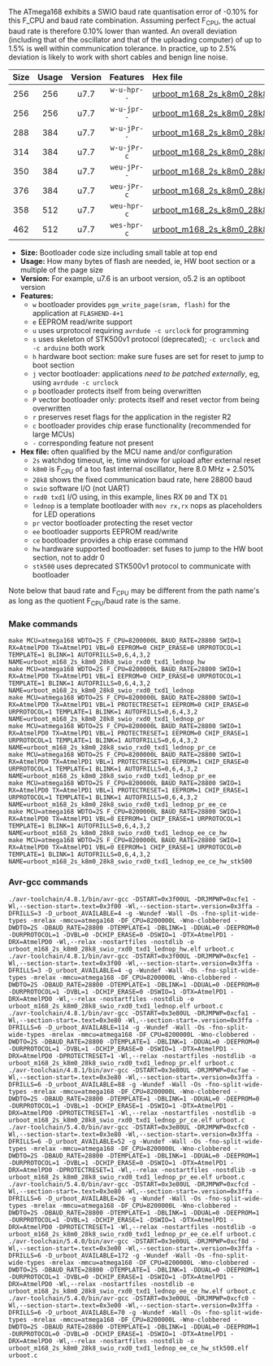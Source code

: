 The ATmega168 exhibits a SWIO baud rate quantisation error of -0.10% for this F_CPU and baud rate combination. Assuming perfect F<sub>CPU</sub>, the actual baud rate is therefore 0.10% lower than wanted. An overall deviation (including that of the oscillator and that of the uploading computer) of up to 1.5% is well within communication tolerance. In practice, up to 2.5% deviation is likely to work with short cables and benign line noise.

|Size|Usage|Version|Features|Hex file|
|:-:|:-:|:-:|:-:|:--|
|256|256|u7.7|`w-u-hpr--`|[urboot_m168_2s_k8m0_28k8_swio_rxd0_txd1_lednop_hw.hex](https://raw.githubusercontent.com/stefanrueger/urboot.hex/main/mcus/atmega168/watchdog_2_s/internal_oscillator_k%2B2.50%25/%2B8m000000_hz/%2B%2B28k8_baud/uart0_rxd0_txd1/lednop/urboot_m168_2s_k8m0_28k8_swio_rxd0_txd1_lednop_hw.hex)|
|256|256|u7.7|`w-u-jpr--`|[urboot_m168_2s_k8m0_28k8_swio_rxd0_txd1_lednop.hex](https://raw.githubusercontent.com/stefanrueger/urboot.hex/main/mcus/atmega168/watchdog_2_s/internal_oscillator_k%2B2.50%25/%2B8m000000_hz/%2B%2B28k8_baud/uart0_rxd0_txd1/lednop/urboot_m168_2s_k8m0_28k8_swio_rxd0_txd1_lednop.hex)|
|288|384|u7.7|`w-u-jPr--`|[urboot_m168_2s_k8m0_28k8_swio_rxd0_txd1_lednop_pr.hex](https://raw.githubusercontent.com/stefanrueger/urboot.hex/main/mcus/atmega168/watchdog_2_s/internal_oscillator_k%2B2.50%25/%2B8m000000_hz/%2B%2B28k8_baud/uart0_rxd0_txd1/lednop/urboot_m168_2s_k8m0_28k8_swio_rxd0_txd1_lednop_pr.hex)|
|314|384|u7.7|`w-u-jPr-c`|[urboot_m168_2s_k8m0_28k8_swio_rxd0_txd1_lednop_pr_ce.hex](https://raw.githubusercontent.com/stefanrueger/urboot.hex/main/mcus/atmega168/watchdog_2_s/internal_oscillator_k%2B2.50%25/%2B8m000000_hz/%2B%2B28k8_baud/uart0_rxd0_txd1/lednop/urboot_m168_2s_k8m0_28k8_swio_rxd0_txd1_lednop_pr_ce.hex)|
|350|384|u7.7|`weu-jPr--`|[urboot_m168_2s_k8m0_28k8_swio_rxd0_txd1_lednop_pr_ee.hex](https://raw.githubusercontent.com/stefanrueger/urboot.hex/main/mcus/atmega168/watchdog_2_s/internal_oscillator_k%2B2.50%25/%2B8m000000_hz/%2B%2B28k8_baud/uart0_rxd0_txd1/lednop/urboot_m168_2s_k8m0_28k8_swio_rxd0_txd1_lednop_pr_ee.hex)|
|376|384|u7.7|`weu-jPr-c`|[urboot_m168_2s_k8m0_28k8_swio_rxd0_txd1_lednop_pr_ee_ce.hex](https://raw.githubusercontent.com/stefanrueger/urboot.hex/main/mcus/atmega168/watchdog_2_s/internal_oscillator_k%2B2.50%25/%2B8m000000_hz/%2B%2B28k8_baud/uart0_rxd0_txd1/lednop/urboot_m168_2s_k8m0_28k8_swio_rxd0_txd1_lednop_pr_ee_ce.hex)|
|358|512|u7.7|`weu-hpr-c`|[urboot_m168_2s_k8m0_28k8_swio_rxd0_txd1_lednop_ee_ce_hw.hex](https://raw.githubusercontent.com/stefanrueger/urboot.hex/main/mcus/atmega168/watchdog_2_s/internal_oscillator_k%2B2.50%25/%2B8m000000_hz/%2B%2B28k8_baud/uart0_rxd0_txd1/lednop/urboot_m168_2s_k8m0_28k8_swio_rxd0_txd1_lednop_ee_ce_hw.hex)|
|462|512|u7.7|`wes-hpr-c`|[urboot_m168_2s_k8m0_28k8_swio_rxd0_txd1_lednop_ee_ce_hw_stk500.hex](https://raw.githubusercontent.com/stefanrueger/urboot.hex/main/mcus/atmega168/watchdog_2_s/internal_oscillator_k%2B2.50%25/%2B8m000000_hz/%2B%2B28k8_baud/uart0_rxd0_txd1/lednop/urboot_m168_2s_k8m0_28k8_swio_rxd0_txd1_lednop_ee_ce_hw_stk500.hex)|

- **Size:** Bootloader code size including small table at top end
- **Usage:** How many bytes of flash are needed, ie, HW boot section or a multiple of the page size
- **Version:** For example, u7.6 is an urboot version, o5.2 is an optiboot version
- **Features:**
  + `w` bootloader provides `pgm_write_page(sram, flash)` for the application at `FLASHEND-4+1`
  + `e` EEPROM read/write support
  + `u` uses urprotocol requiring `avrdude -c urclock` for programming
  + `s` uses skeleton of STK500v1 protocol (deprecated); `-c urclock` and `-c arduino` both work
  + `h` hardware boot section: make sure fuses are set for reset to jump to boot section
  + `j` vector bootloader: applications *need to be patched externally*, eg, using `avrdude -c urclock`
  + `p` bootloader protects itself from being overwritten
  + `P` vector bootloader only: protects itself and reset vector from being overwritten
  + `r` preserves reset flags for the application in the register R2
  + `c` bootloader provides chip erase functionality (recommended for large MCUs)
  + `-` corresponding feature not present
- **Hex file:** often qualified by the MCU name and/or configuration
  + `2s` watchdog timeout, ie, time window for upload after external reset
  + `k8m0` is F<sub>CPU</sub> of a too fast internal oscillator, here 8.0 MHz + 2.50%
  + `28k8` shows the fixed communication baud rate, here 28800 baud
  + `swio` software I/O (not UART)
  + `rxd0 txd1` I/O using, in this example, lines RX `D0` and TX `D1`
  + `lednop` is a template bootloader with `mov rx,rx` nops as placeholders for LED operations
  + `pr` vector bootloader protecting the reset vector
  + `ee` bootloader supports EEPROM read/write
  + `ce` bootloader provides a chip erase command
  + `hw` hardware supported bootloader: set fuses to jump to the HW boot section, not to addr 0
  + `stk500` uses deprecated STK500v1 protocol to communicate with bootloader


Note below that baud rate and F<sub>CPU</sub> may be different from the path name's as long as the quotient F<sub>CPU</sub>/baud rate is the same.

### Make commands
```
make MCU=atmega168 WDTO=2S F_CPU=8200000L BAUD_RATE=28800 SWIO=1 RX=AtmelPD0 TX=AtmelPD1 VBL=0 EEPROM=0 CHIP_ERASE=0 URPROTOCOL=1 TEMPLATE=1 BLINK=1 AUTOFRILLS=0,6,4,3,2 NAME=urboot_m168_2s_k8m0_28k8_swio_rxd0_txd1_lednop_hw
make MCU=atmega168 WDTO=2S F_CPU=8200000L BAUD_RATE=28800 SWIO=1 RX=AtmelPD0 TX=AtmelPD1 VBL=1 EEPROM=0 CHIP_ERASE=0 URPROTOCOL=1 TEMPLATE=1 BLINK=1 AUTOFRILLS=0,6,4,3,2 NAME=urboot_m168_2s_k8m0_28k8_swio_rxd0_txd1_lednop
make MCU=atmega168 WDTO=2S F_CPU=8200000L BAUD_RATE=28800 SWIO=1 RX=AtmelPD0 TX=AtmelPD1 VBL=1 PROTECTRESET=1 EEPROM=0 CHIP_ERASE=0 URPROTOCOL=1 TEMPLATE=1 BLINK=1 AUTOFRILLS=0,6,4,3,2 NAME=urboot_m168_2s_k8m0_28k8_swio_rxd0_txd1_lednop_pr
make MCU=atmega168 WDTO=2S F_CPU=8200000L BAUD_RATE=28800 SWIO=1 RX=AtmelPD0 TX=AtmelPD1 VBL=1 PROTECTRESET=1 EEPROM=0 CHIP_ERASE=1 URPROTOCOL=1 TEMPLATE=1 BLINK=1 AUTOFRILLS=0,6,4,3,2 NAME=urboot_m168_2s_k8m0_28k8_swio_rxd0_txd1_lednop_pr_ce
make MCU=atmega168 WDTO=2S F_CPU=8200000L BAUD_RATE=28800 SWIO=1 RX=AtmelPD0 TX=AtmelPD1 VBL=1 PROTECTRESET=1 EEPROM=1 CHIP_ERASE=0 URPROTOCOL=1 TEMPLATE=1 BLINK=1 AUTOFRILLS=0,6,4,3,2 NAME=urboot_m168_2s_k8m0_28k8_swio_rxd0_txd1_lednop_pr_ee
make MCU=atmega168 WDTO=2S F_CPU=8200000L BAUD_RATE=28800 SWIO=1 RX=AtmelPD0 TX=AtmelPD1 VBL=1 PROTECTRESET=1 EEPROM=1 CHIP_ERASE=1 URPROTOCOL=1 TEMPLATE=1 BLINK=1 AUTOFRILLS=0,6,4,3,2 NAME=urboot_m168_2s_k8m0_28k8_swio_rxd0_txd1_lednop_pr_ee_ce
make MCU=atmega168 WDTO=2S F_CPU=8200000L BAUD_RATE=28800 SWIO=1 RX=AtmelPD0 TX=AtmelPD1 VBL=0 EEPROM=1 CHIP_ERASE=1 URPROTOCOL=1 TEMPLATE=1 BLINK=1 AUTOFRILLS=0,6,4,3,2 NAME=urboot_m168_2s_k8m0_28k8_swio_rxd0_txd1_lednop_ee_ce_hw
make MCU=atmega168 WDTO=2S F_CPU=8200000L BAUD_RATE=28800 SWIO=1 RX=AtmelPD0 TX=AtmelPD1 VBL=0 EEPROM=1 CHIP_ERASE=1 URPROTOCOL=0 TEMPLATE=1 BLINK=1 AUTOFRILLS=0,6,4,3,2 NAME=urboot_m168_2s_k8m0_28k8_swio_rxd0_txd1_lednop_ee_ce_hw_stk500
```

### Avr-gcc commands
```
./avr-toolchain/4.8.1/bin/avr-gcc -DSTART=0x3f00UL -DRJMPWP=0xcfe1 -Wl,--section-start=.text=0x3f00 -Wl,--section-start=.version=0x3ffa -DFRILLS=3 -D_urboot_AVAILABLE=4 -g -Wundef -Wall -Os -fno-split-wide-types -mrelax -mmcu=atmega168 -DF_CPU=8200000L -Wno-clobbered -DWDTO=2S -DBAUD_RATE=28800 -DTEMPLATE=1 -DBLINK=1 -DDUAL=0 -DEEPROM=0 -DURPROTOCOL=1 -DVBL=0 -DCHIP_ERASE=0 -DSWIO=1 -DTX=AtmelPD1 -DRX=AtmelPD0 -Wl,--relax -nostartfiles -nostdlib -o urboot_m168_2s_k8m0_28k8_swio_rxd0_txd1_lednop_hw.elf urboot.c
./avr-toolchain/4.8.1/bin/avr-gcc -DSTART=0x3f00UL -DRJMPWP=0xcfe1 -Wl,--section-start=.text=0x3f00 -Wl,--section-start=.version=0x3ffa -DFRILLS=3 -D_urboot_AVAILABLE=4 -g -Wundef -Wall -Os -fno-split-wide-types -mrelax -mmcu=atmega168 -DF_CPU=8200000L -Wno-clobbered -DWDTO=2S -DBAUD_RATE=28800 -DTEMPLATE=1 -DBLINK=1 -DDUAL=0 -DEEPROM=0 -DURPROTOCOL=1 -DVBL=1 -DCHIP_ERASE=0 -DSWIO=1 -DTX=AtmelPD1 -DRX=AtmelPD0 -Wl,--relax -nostartfiles -nostdlib -o urboot_m168_2s_k8m0_28k8_swio_rxd0_txd1_lednop.elf urboot.c
./avr-toolchain/4.8.1/bin/avr-gcc -DSTART=0x3e80UL -DRJMPWP=0xcfa1 -Wl,--section-start=.text=0x3e80 -Wl,--section-start=.version=0x3ffa -DFRILLS=6 -D_urboot_AVAILABLE=114 -g -Wundef -Wall -Os -fno-split-wide-types -mrelax -mmcu=atmega168 -DF_CPU=8200000L -Wno-clobbered -DWDTO=2S -DBAUD_RATE=28800 -DTEMPLATE=1 -DBLINK=1 -DDUAL=0 -DEEPROM=0 -DURPROTOCOL=1 -DVBL=1 -DCHIP_ERASE=0 -DSWIO=1 -DTX=AtmelPD1 -DRX=AtmelPD0 -DPROTECTRESET=1 -Wl,--relax -nostartfiles -nostdlib -o urboot_m168_2s_k8m0_28k8_swio_rxd0_txd1_lednop_pr.elf urboot.c
./avr-toolchain/4.8.1/bin/avr-gcc -DSTART=0x3e80UL -DRJMPWP=0xcfae -Wl,--section-start=.text=0x3e80 -Wl,--section-start=.version=0x3ffa -DFRILLS=6 -D_urboot_AVAILABLE=88 -g -Wundef -Wall -Os -fno-split-wide-types -mrelax -mmcu=atmega168 -DF_CPU=8200000L -Wno-clobbered -DWDTO=2S -DBAUD_RATE=28800 -DTEMPLATE=1 -DBLINK=1 -DDUAL=0 -DEEPROM=0 -DURPROTOCOL=1 -DVBL=1 -DCHIP_ERASE=1 -DSWIO=1 -DTX=AtmelPD1 -DRX=AtmelPD0 -DPROTECTRESET=1 -Wl,--relax -nostartfiles -nostdlib -o urboot_m168_2s_k8m0_28k8_swio_rxd0_txd1_lednop_pr_ce.elf urboot.c
./avr-toolchain/5.4.0/bin/avr-gcc -DSTART=0x3e80UL -DRJMPWP=0xcfc0 -Wl,--section-start=.text=0x3e80 -Wl,--section-start=.version=0x3ffa -DFRILLS=6 -D_urboot_AVAILABLE=52 -g -Wundef -Wall -Os -fno-split-wide-types -mrelax -mmcu=atmega168 -DF_CPU=8200000L -Wno-clobbered -DWDTO=2S -DBAUD_RATE=28800 -DTEMPLATE=1 -DBLINK=1 -DDUAL=0 -DEEPROM=1 -DURPROTOCOL=1 -DVBL=1 -DCHIP_ERASE=0 -DSWIO=1 -DTX=AtmelPD1 -DRX=AtmelPD0 -DPROTECTRESET=1 -Wl,--relax -nostartfiles -nostdlib -o urboot_m168_2s_k8m0_28k8_swio_rxd0_txd1_lednop_pr_ee.elf urboot.c
./avr-toolchain/5.4.0/bin/avr-gcc -DSTART=0x3e80UL -DRJMPWP=0xcfcd -Wl,--section-start=.text=0x3e80 -Wl,--section-start=.version=0x3ffa -DFRILLS=6 -D_urboot_AVAILABLE=26 -g -Wundef -Wall -Os -fno-split-wide-types -mrelax -mmcu=atmega168 -DF_CPU=8200000L -Wno-clobbered -DWDTO=2S -DBAUD_RATE=28800 -DTEMPLATE=1 -DBLINK=1 -DDUAL=0 -DEEPROM=1 -DURPROTOCOL=1 -DVBL=1 -DCHIP_ERASE=1 -DSWIO=1 -DTX=AtmelPD1 -DRX=AtmelPD0 -DPROTECTRESET=1 -Wl,--relax -nostartfiles -nostdlib -o urboot_m168_2s_k8m0_28k8_swio_rxd0_txd1_lednop_pr_ee_ce.elf urboot.c
./avr-toolchain/5.4.0/bin/avr-gcc -DSTART=0x3e00UL -DRJMPWP=0xcf8d -Wl,--section-start=.text=0x3e00 -Wl,--section-start=.version=0x3ffa -DFRILLS=6 -D_urboot_AVAILABLE=172 -g -Wundef -Wall -Os -fno-split-wide-types -mrelax -mmcu=atmega168 -DF_CPU=8200000L -Wno-clobbered -DWDTO=2S -DBAUD_RATE=28800 -DTEMPLATE=1 -DBLINK=1 -DDUAL=0 -DEEPROM=1 -DURPROTOCOL=1 -DVBL=0 -DCHIP_ERASE=1 -DSWIO=1 -DTX=AtmelPD1 -DRX=AtmelPD0 -Wl,--relax -nostartfiles -nostdlib -o urboot_m168_2s_k8m0_28k8_swio_rxd0_txd1_lednop_ee_ce_hw.elf urboot.c
./avr-toolchain/5.4.0/bin/avr-gcc -DSTART=0x3e00UL -DRJMPWP=0xcfc0 -Wl,--section-start=.text=0x3e00 -Wl,--section-start=.version=0x3ffa -DFRILLS=6 -D_urboot_AVAILABLE=70 -g -Wundef -Wall -Os -fno-split-wide-types -mrelax -mmcu=atmega168 -DF_CPU=8200000L -Wno-clobbered -DWDTO=2S -DBAUD_RATE=28800 -DTEMPLATE=1 -DBLINK=1 -DDUAL=0 -DEEPROM=1 -DURPROTOCOL=0 -DVBL=0 -DCHIP_ERASE=1 -DSWIO=1 -DTX=AtmelPD1 -DRX=AtmelPD0 -Wl,--relax -nostartfiles -nostdlib -o urboot_m168_2s_k8m0_28k8_swio_rxd0_txd1_lednop_ee_ce_hw_stk500.elf urboot.c
```

